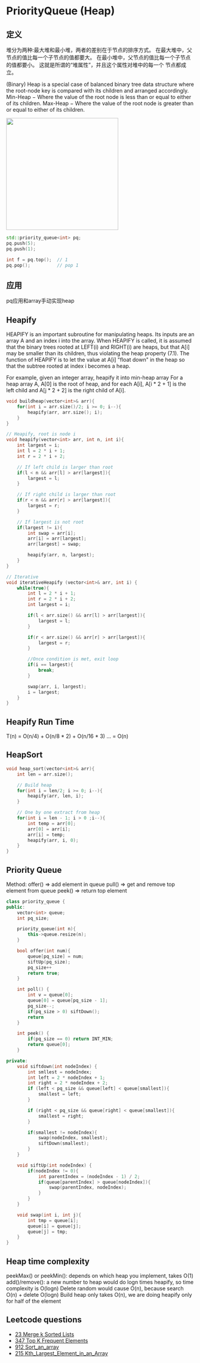 # PriorityQueue (Heap)
## 定义
堆分为两种:最大堆和最小堆，两者的差别在于节点的排序方式。
在最大堆中，父节点的值比每一个子节点的值都要大。 在最小堆中，父节点的值比每一个子节点的值都要小。 这就是所谓的“堆属性”，并且这个属性对堆中的每一个 节点都成立。

(Binary) Heap is a special case of balanced binary tree data structure where the root-node key is compared with its children and arranged accordingly.
Min-Heap − Where the value of the root node is less than or equal to either of its children.
Max-Heap − Where the value of the root node is greater than or equal to either of its children.


<img src="../assets/heap.png" width="300" />

```c++
std::priority_queue<int> pq;
pq.push(5);
pq.push(1);

int f = pq.top();  // 1
pq.pop();          // pop 1
```

## 应用
pq应用和array手动实现heap

## Heapify
HEAPIFY is an important subroutine for manipulating heaps. Its inputs are an array A and an index i into the array. When HEAPIFY is called, it is assumed that the binary trees rooted at LEFT(i) and RIGHT(i) are heaps, but that A[i] may be smaller than its children, thus violating the heap property (7.1). The function of HEAPIFY is to let the value at A[i] "float down" in the heap so that the subtree rooted at index i becomes a heap.

For example, given an integer array, heapify it into min-heap array
For a heap array A, A[0] is the root of heap, and for each A[i], A[i * 2 + 1] is the left child and A[j * 2 + 2] is the right child of A[i].

``` c++
void buildheap(vector<int>& arr){
    for(int i = arr.size()/2; i >= 0; i--){
        heapify(arr, arr.size(); i);
    }
}

// Heapify, root is node i
void heapify(vector<int> arr, int n, int i){
    int largest = i;
    int l = 2 * i + 1;
    int r = 2 * i + 2;

    // If left child is larger than root
    if(l < n && arr[l] > arr[largest]){
        largest = l;
    }

    // If right child is larger than root
    if(r < n && arr[r] > arr[largest]){
        largest = r;
    }

    // If largest is not root
    if(largest != i){
        int swap = arr[i];
        arr[i] = arr[largest];
        arr[largest] = swap;

        heapify(arr, n, largest);
    }
}

// Iterative 
void iterativeHeapify (vector<int>& arr, int i) {
    while(true){
        int l = 2 * i + 1;
        int r = 2 * i + 2;
        int largest = i;

        if(l < arr.size() && arr[l] > arr[largest]){
            largest = l;
        }

        if(r < arr.size() && arr[r] > arr[largest]){
            largest = r;
        }

        //Once condition is met, exit loop
        if(i == largest){
            break;
        }

        swap(arr, i, largest);
        i = largest;
    }
}
```

## Heapify Run Time
T(n) =  O(n/4) + O(n/8 * 2) + O(n/16 * 3) ...
     =  O(n)

## HeapSort
```c++
void heap_sort(vector<int>& arr){
    int len = arr.size();

    // Build heap
    for(int i = len/2; i >= 0; i--){
        heapify(arr, len, i);
    }

    // One by one extract from heap
    for(int i = len - 1; i > 0 ;i--){
        int temp = arr[0];
        arr[0] = arr[i];
        arr[i] = temp;
        heapify(arr, i, 0);
    }
}
```

## Priority Queue
Method:
offer() => add element in queue
pull()  => get and remove top element from queue
peek()  => return top element

```c++
class priority_queue {
public:
    vector<int> queue;
    int pq_size;

    priority_queue(int n){
        this->queue.resize(n);
    }

    bool offer(int num){
        queue[pq_size] = num;
        siftUp(pq_size);
        pq_size++
        return true;
    }

    int poll() {
        int v = queue[0];
        queue[0] = queue[pq_size - 1];
        pq_size--;
        if(pq_size > 0) siftDown();
        return 
    }

    int peek() {
        if(pq_size == 0) return INT_MIN;
        return queue[0];
    }

private:
    void siftdown(int nodeIndex) {
        int smllest = nodeIndex;
        int left = 2 * nodeIndex + 1;
        int right = 2 * nodeIndex + 2;
        if (left < pq_size && queue[left] < queue[smallest]){
            smallest = left;
        }

        if (right < pq_size && queue[right] < queue[smallest]){
            smallest = right;
        }

        if(smallest != nodeIndex){
            swap(nodeIndex, smallest);
            siftDown(smallest);
        }
    }

    void siftUp(int nodeIndex) {
        if(nodeIndex != 0){
            int parentIndex = (nodeIndex - 1) / 2;
            if(queue[parentIndex] > queue[nodeIndex]){
                swap(parentIndex, nodeIndex);
            }
        }
    }

    void swap(int i, int j){
        int tmp = queue[i];
        queue[i] = queue[j];
        queue[j] = tmp;
    }
}
```

## Heap time complexity
peekMax() or peekMin(): depends on which heap you implement, takes O(1)
add()/remove(): a new number to heap would do logn times heapify, so time complexity is O(logn)
Delete random would cause O(n), because search O(n) + delete O(logn)
Build heap only takes O(n), we are doing heapify only for half of the element

## Leetcode questions
- [23 Merge k Sorted Lists](../../leetcode_questions/23_merge_k_sorted_lists.md)
- [347 Top K Frequent Elements](../../leetcode_questions/347_top_k_frequent_elements.md)
- [912 Sort_an_array](../../leetcode_questions/912_sort_an_array.md)
- [215 Kth_Largest_Element_in_an_Array](../../leetcode_questions/215_Kth_Largest_Element_in_an_Array.md)